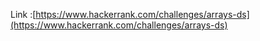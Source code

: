 Link :[https://www.hackerrank.com/challenges/arrays-ds](https://www.hackerrank.com/challenges/arrays-ds)